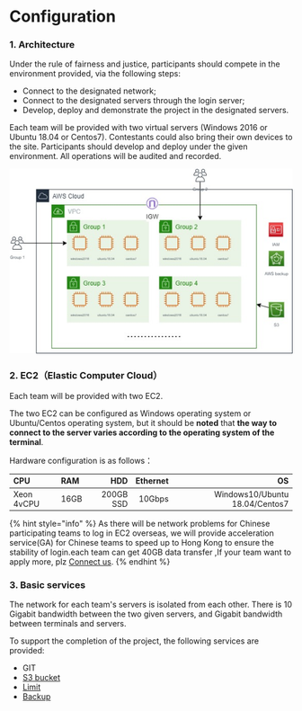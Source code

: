 # Configuration

### 1. Architecture

Under the rule of fairness and justice, participants should compete in the environment provided, via the following steps: 

* Connect to the designated network; 
* Connect to the designated servers through the login server; 
* Develop, deploy and demonstrate the project in the designated servers.

 Each team will be provided with  two virtual servers \(Windows 2016 or Ubuntu 18.04 or Centos7\). Contestants could also bring their own devices to the site. Participants should develop and deploy under the given environment. All operations will be audited and recorded.

![](../../.gitbook/assets/image%20%2867%29.png)

### 2.  EC2（Elastic Computer Cloud）

Each team will be provided  with two EC2.

The two EC2 can be configured as Windows operating system or Ubuntu/Centos operating system, but it should be **noted** that **the way to connect to the server varies according to the operating system of the terminal**.

Hardware configuration is as follows：

| CPU | RAM | HDD | Ethernet | OS |
| :--- | :--- | ---: | ---: | ---: |
| Xeon 4vCPU | 16GB | 200GB SSD | 10Gbps | Windows10/Ubuntu 18.04/Centos7 |

{% hint style="info" %}
As there will be network problems for Chinese participating teams to log in EC2 overseas, we will provide acceleration service\(GA\) for Chinese teams to speed up to Hong Kong to ensure the stability of login.each team can get 40GB data transfer ,If your team want to apply more, plz [Connect us](../../tech-support/online-support.md).
{% endhint %}



### **3.  Basic services**

The network for each team's servers is isolated from each other. There is 10 Gigabit bandwidth between the two given servers, and Gigabit bandwidth between terminals and servers. 

To support the completion of the project, the following services are provided:

* GIT  
* [S3 bucket](../../service-documents/aws-s3.md)
* [Limit ](limit.md)
* [Backup](../../operation-manual/develops-and-backup.md) 



